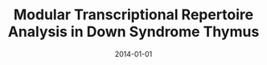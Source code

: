 ---
title: "Modular Transcriptional Repertoire Analysis in Down Syndrome Thymus"
collection: publications
permalink: /publication/2014-moreira2014modular
authors: "C. A. Moreira-Filho, S.Y. Bando, F. B. Bertonha, F. N. Silva, L. da F. Costa, M. Carneiro-Sampaio"
date: 2014-01-01
venue: '<i>Journal of Clinical Immunology<\i>, v. 34, n. suppl 2, p. S221--S221'
bibtex: "moreira2014modular.bib"
---